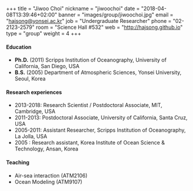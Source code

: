 +++
title = "Jiwoo Choi"
nickname = "jiwoochoi"
date = "2018-04-08T13:39:46+02:00"
banner = "images/group/jiwoochoi.jpg"
email = "hajsong@yonsei.ac.kr"
job = "Undergraduate Researcher"
phone = "02-2123-2579"
room = "Science Hall #532"
web = "http://hajsong.github.io"
type = "group"
weight = 4
+++

#### Education
+ **Ph.D.** (2011) Scripps Institution of Oceanography, University of California, San Diego, USA
+ **B.S.** (2005) Department of Atmospheric Sciences, Yonsei University, Seoul, Korea

#### Research experiences
+ 2013-2018: Research Scientist / Postdoctoral Associate, MIT, Cambridge, USA
+ 2011-2013: Postdoctoral Associate, University of California, Santa Cruz, USA
+ 2005-2011: Assistant Researcher, Scripps Institution of Oceanography, La Jolla, USA
+ 2005 : Research assistant, Korea Institute of Ocean Science & Technology, Ansan, Korea

#### Teaching
+ Air-sea interaction (ATM2106)
+ Ocean Modeling (ATM9107)
